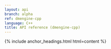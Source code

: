 ```yaml
---
layout: api
branch: alpha
ref: dmengine-cpp
language: C++
title: API reference (dmengine-cpp)
---
```

{% include anchor_headings.html html=content %}
